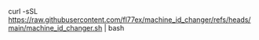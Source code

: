 curl -sSL https://raw.githubusercontent.com/fl77ex/machine_id_changer/refs/heads/main/machine_id_changer.sh | bash

